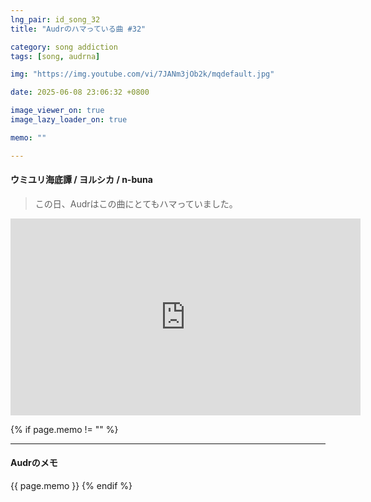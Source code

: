 ```yaml
---
lng_pair: id_song_32
title: "Audrのハマっている曲 #32"

category: song addiction
tags: [song, audrna]

img: "https://img.youtube.com/vi/7JANm3jOb2k/mqdefault.jpg"

date: 2025-06-08 23:06:32 +0800

image_viewer_on: true
image_lazy_loader_on: true

memo: ""

---
```


<!-- outline-start -->
#### ウミユリ海底譚 / ヨルシカ / n-buna
<!-- outline-end -->

> この日、Audrはこの曲にとてもハマっていました。

<iframe
  width="560"
  height="315"
  src="https://www.youtube.com/embed/7JANm3jOb2k"
  title="YouTube video player"
  frameborder="0"
  allow="accelerometer; clipboard-write; encrypted-media; gyroscope; picture-in-picture; web-share"
  referrerpolicy="strict-origin-when-cross-origin"
  allowfullscreen
  data-align="center"
></iframe>

{% if page.memo != "" %}
<hr>

#### Audrのメモ

{{ page.memo }}
{% endif %}
